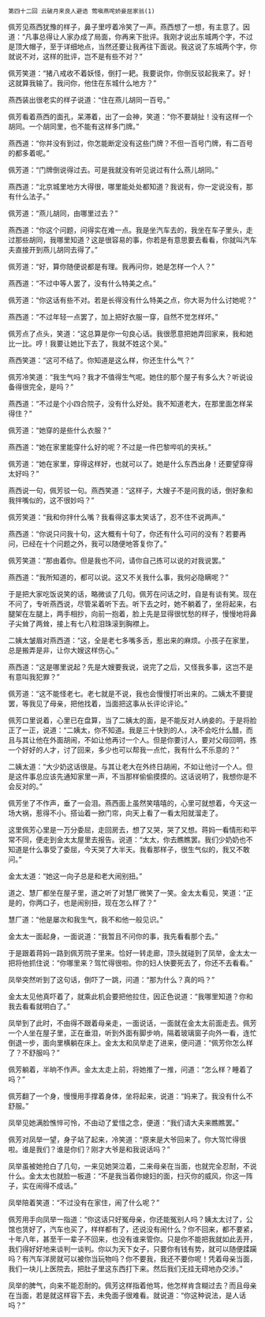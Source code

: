     第四十二回 云破月来良人避诰 莺嗔燕咤娇妾屈家翁(1) 

   佩芳见燕西犹豫的样子，鼻子里哼着冷笑了一声。燕西想了一想，有主意了。因道：“凡事总得让人家办成了局面，你再来下批评。我刚才说出东城两个字，不过是顶大帽子，至于详细地点，当然还要让我再往下面说。我这说了东城两个字，你就说不对，这样的批评，岂不是有些不对？”

   佩芳笑道：“猪八戒收不着妖怪，倒打一耙。我要说你，你倒反驳起我来了。好！这就算我输了。我问你，他住在东城什么地方？”

   燕西装出很老实的样子说道：“住在燕儿胡同一百号。”

   佩芳看着燕西的面孔，呆滞着，出了一会神，笑道：“你不要胡扯！没有这样一个胡同。一个胡同里，也不能有这样多门牌。”

   燕西道：“你并没有到过，你怎能断定没有这些门牌？不但一百号门牌，有二百号的都多着呢。”

   佩芳道：“门牌倒说得过去。可是我就没有听见说过有什么燕儿胡同。”

   燕西道：“北京城里地方大得很，哪里能处处都知道？我说有，你一定说没有，那有什么法子。”

   佩芳道：“燕儿胡同，由哪里过去？”

   燕西道：“你这个问题，问得实在难一点。我是坐汽车去的，我坐在车子里头，走过那些胡同，我哪里知道？这是很容易的事，你若是有意思要去看看，你就叫汽车夫直接开到燕儿胡同去得了。”

   佩芳道：“好，算你随便说都是有理。我再问你，她是怎样一个人？”

   燕西道：“不过中等人罢了，没有什么特美之点。”

   佩芳道：“你这话有些不对。若是长得没有什么特美之点，你大哥为什么讨她呢？”

   燕西道：“不过年轻一点罢了，加上把好衣服一穿，自然不觉怎样坏。”

   佩芳点了点头，笑道：“这总算是你一句良心话。我很愿意把她弄回家来，我和她比一比。哼！我要让她比下去了，我就不姓这个吴。”

   燕西笑道：“这可不结了。你知道是这么样，你还生什么气？”

   佩芳冷笑道：“我生气吗？我才不值得生气呢。她住的那个屋子有多么大？听说设备得很完全，是吗？”

   燕西道：“不过是个小四合院子，没有什么好处。我不知道老大，在那里面怎样呆得住？”

   佩芳道：“她穿的是些什么衣服？”

   燕西道：“她在家里能穿什么好的呢？不过是一件巴黎哔叽的夹袄。”

   佩芳道：“她在家里，穿得这样好，也就可以了。她是什么东西出身！还要望穿得太好吗？”

   燕西说一句，佩芳驳一句。燕西笑道：“这样子，大嫂子不是问我的话，倒好象和我拌嘴似的，这不很妙吗？”

   佩芳笑道：“我和你拌什么嘴？我看得这事太笑话了，忍不住不说两声。”

   燕西道：“你说只问我十句，这大概有十句了，你还有什么可问的没有？若要再问，已经在十个问题之外，我可以随便地答复你了。”

   佩芳笑道：“那由着你。但是我也不问，请你自己拣可以说的对我说罢。”

   燕西道：“我所知道的，都可以说。这又不关我什么事，我何必隐瞒呢？”

   于是把大家吃饭说笑的话，略微谈了几句。佩芳在问话之时，自是有谈有笑。现在不问了，专听燕西说，尽管呆着听下去。听下去之时，她不躺着了，坐将起来，右腿架在左腿上，两手相抄，向前一抱着，脸上先是显得很忧愁的样子，慢慢地将鼻子尖耸了两耸，接上有七八粒泪珠滚到胸襟上。

   二姨太皱眉对燕西道：“这，全是老七多嘴多舌，惹出来的麻烦。小孩子在家里，总是搬弄是非，让你大嫂这样伤心。”

   燕西道：“这是哪里说起？先是大嫂要我说，说完了之后，又怪我多事，这岂不是有意叫我犯罪？”

   佩芳道：“这不能怪老七。老七就是不说，我也会慢慢打听出来的。二姨太不要提罢，等我见了母亲，把他找着，当面把这事从长评论评论。”

   佩芳口里说着，心里已在盘算，当了二姨太的面，是不能反对人纳妾的。于是将脸正了一正，说道：“二姨太，你不知道。我是三十快到的人，决不会吃什么醋，而且与其让他在外面胡闹，不如让他再讨一个人。但是你要讨人，要对父母回明，拣一个好好的人才，讨了回来，多少也可以帮我一点忙，我有什么不乐意的？”

   二姨太道：“大少奶这话很是。与其让老大在外终日胡闹，不如让他讨一个人。但是这件事总应该先通知家里一声，不当那样偷偷摸摸的。这话说明了，我想你是不会反对的。”

   佩芳坐了不作声，垂了一会泪。燕西面上虽然笑嘻嘻的，心里可就想着，今天这一场大祸，惹得不小。搭讪着一掀门帘，向天上看了一看太阳就溜走了。

   这里佩芳心里是一万分委屈，走回房去，想了又哭，哭了又想。蒋妈一看情形和平常不同，便走到金太太屋里去报告。说道：“太太，你去瞧瞧罢。我们少奶奶也不知道是什么事受了委屈，今天哭了大半天。我看那样子，很生气似的，我又不敢问。”

   金太太道：“她这一向子总是和老大闹别扭。”

   道之、慧厂都坐在屋子里，道之听了对慧厂微笑了一笑。金太太看见，笑道：“正是的，你两口子，也是闹别扭，现在怎么样了？”

   慧厂道：“他是屡次和我生气，我不和他一般见识。”

   金太太一面起身，一面说道：“我暂且不问你的事，我先看看那个去。”

   于是跟着蒋妈一路到佩芳院子里来。恰好一转走廊，顶头就碰到了凤举，金太太一把将他抓住说：“你哪里来？驾忙得很啦。你的妇人快要死去了，你还不去看看。”

   凤举突然听到了这句话，倒吓了一跳，问道：“那为什么？真的吗？”

   金太太见他真吓着了，就乘此机会要把他拉住，因正色说道：“我哪里知道？你和我去看看就明白了。”

   凤举到了此时，不由得不跟着母亲走，一面说话，一面就在金太太前面走去。佩芳一个人坐在屋子里，正在垂泪，听到外面有脚步响，隔着玻璃窗子向外一看，连忙倒退一步，面向里横躺在床上。金太太和凤举走了进来，便问道：“佩芳你怎么样了？不舒服吗？”

   佩芳躺着，半晌不作声。金太太走上前，将她推了一推，问道：“怎么样？睡着了吗？”

   佩芳翻了一个身，慢慢用手撑着身体，坐将起来，说道：“妈来了。我没有什么不舒服。”

   凤举见她满脸憔悴可怜，不由动了爱惜之念，便道：“我们请大夫来瞧瞧罢。”

   佩芳对凤举一望，身子站了起来，冷笑道：“原来是大爷回来了。你大驾忙得很啦。谁是我们？谁是你们？刚才大爷是和我说话吗？”

   凤举虽被她抢白了几句，一来见她哭泣着，二来母亲在当面，也就完全忍耐，不说什么。金太太也就脸一板道：“不是我当着你媳妇的面，扫灭你的威风，你这一阵子，实在闹得不成话。”

   凤举陪着笑道：“不过没有在家住，闹了什么呢？”

   佩芳用手向凤举一指道：“你这话只好冤母亲，你还能冤别人吗？姨太太讨了，公馆也赁好了，汽车也买了，样样都有了，还说没有闹什么？你不回来，都不要紧，十年八年，甚至干一辈子不回来，也没有谁来管你。只是你不能把我就如此丢开，我们得好好地来谈判一谈判。你以为天下女子，只要你有钱有势，就可以随便蹂躏吗？有汽车洋房就可以被你当玩物吗？你不要我，我还不要你呢！凭着母亲当面，我们一块儿上医院去，把肚子里这东西打下来。然后我们无挂无碍地办交涉。”

   凤举的脾气，向来不能忍耐的。佩芳这样指着他骂，他怎样肯含糊过去？而且母亲在当面，若是就这样容下去，未免面子很难看。就说道：“你这种说法，是人话吗？”

